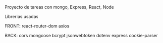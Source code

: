 Proyecto de tareas con mongo, Express, React, Node


Librerias usadas

FRONT:
react-router-dom
axios


BACK:
cors
mongoose
bcrypt
jsonwebtoken
dotenv
express
cookie-parser
